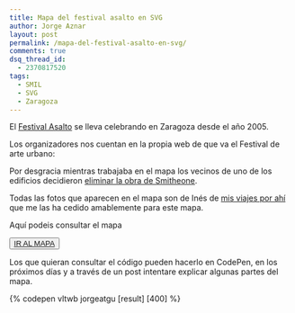 ```yaml
---
title: Mapa del festival asalto en SVG
author: Jorge Aznar
layout: post
permalink: /mapa-del-festival-asalto-en-svg/
comments: true
dsq_thread_id:
  - 2370817520
tags:
  - SMIL
  - SVG
  - Zaragoza
---
```

El <a href="http://www.festivalasalto.com/" target="_blank">Festival Asalto</a> se lleva celebrando en Zaragoza desde el año 2005.

<!--more-->

Los organizadores nos cuentan en la propia web de que va el Festival de arte urbano:

Por desgracia mientras trabajaba en el mapa los vecinos de uno de los edificios decidieron <a href="http://www.festivalasalto.com/en/el-mural-de-smitheone-ha-sido-eliminado/" target="_blank">eliminar la obra de Smitheone</a>.

Todas las fotos que aparecen en el mapa son de Inés de <a href="http://misviajesporahi.es" target="_blank">mis viajes por ahí</a> que me las ha cedido amablemente para este mapa.

Aquí podeis consultar el mapa

<button class="boton-centrar">
  <a target="_blank" class="btn" href="http://jorgeatgu.com/mapa-festival-asalto">IR AL MAPA</a>
</button>

Los que quieran consultar el código pueden hacerlo en CodePen, en los próximos días y a través de un post intentare explicar algunas partes del mapa.

{% codepen vltwb jorgeatgu [result] [400] %}